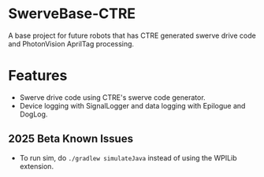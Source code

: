# SwerveBase-CTRE
A base project for future robots that has CTRE generated swerve drive code and PhotonVision AprilTag processing.

# Features
- Swerve drive code using CTRE's swerve code generator.
- Device logging with SignalLogger and data logging with Epilogue and DogLog.

## 2025 Beta Known Issues
- To run sim, do `./gradlew simulateJava` instead of using the WPILib extension.
